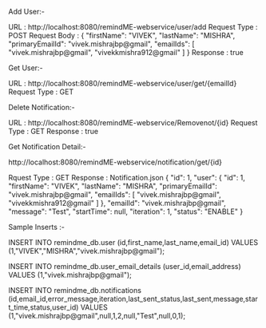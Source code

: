 Add User:-

URL : http://localhost:8080/remindME-webservice/user/add
Request Type : POST
Request Body :
{
    "firstName": "VIVEK",
    "lastName": "MISHRA",
    "primaryEmailId": "vivek.mishrajbp@gmail",
    "emailIds": [
        "vivek.mishrajbp@gmail",
        "vivekkmishra912@gmail"
    ]
}
Response : true 

Get User:-

URL : http://localhost:8080/remindME-webservice/user/get/{emailId}
Request Type : GET

Delete Notification:-

URL : http://localhost:8080/remindME-webservice/Removenot/{id}
Request Type : GET
Response : true 

Get Notification Detail:-

http://localhost:8080/remindME-webservice/notification/get/{id}

Rquest Type : GET
Response : Notification.json
{
    "id": 1,
    "user": {
        "id": 1,
        "firstName": "VIVEK",
        "lastName": "MISHRA",
        "primaryEmailId": "vivek.mishrajbp@gmail",
        "emailIds": [
            "vivek.mishrajbp@gmail",
            "vivekkmishra912@gmail"
        ]
    },
    "emailId": "vivek.mishrajbp@gmail",
    "message": "Test",
    "startTime": null,
    "iteration": 1,
    "status": "ENABLE"
}

Sample Inserts :-

INSERT INTO remindme_db.user
(id,first_name,last_name,email_id)
VALUES
(1,"VIVEK","MISHRA","vivek.mishrajbp@gmail");

INSERT INTO remindme_db.user_email_details
(user_id,email_address)
VALUES
(1,"vivek.mishrajbp@gmail");

INSERT INTO remindme_db.notifications
(id,email_id,error_message,iteration,last_sent_status,last_sent,message,start_time,status,user_id)
VALUES
(1,"vivek.mishrajbp@gmail",null,1,2,null,"Test",null,0,1);
